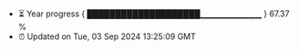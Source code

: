 - ⏳ Year progress { ████████████████████▁▁▁▁▁▁▁▁▁▁ } 67.37 %
- ⏰ Updated on Tue, 03 Sep 2024 13:25:09 GMT

